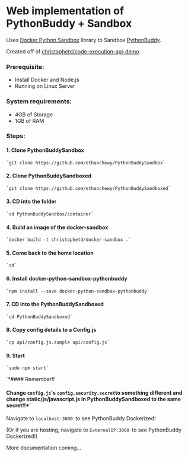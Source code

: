 # Web implementation of PythonBuddy + Sandbox

Uses [Docker Python Sandbox](https://github.com/christophetd/docker-python-sandbox) library to Sandbox [PythonBuddy](https://github.com/ethanchewy/PythonBuddy).

Created off of [christophetd/code-execution-api-demo](https://github.com/christophetd/code-execution-api-demo)

### Prerequisite:
* Install Docker and Node.js
* Running on Linux Server

### System requirements:
* 4GB of Storage
* 1GB of RAM

### Steps:

#### 1. Clone PythonBuddySandbox
    `git clone https://github.com/ethanchewy/PythonBuddySandbox`
    
#### 2. Clone PythonBuddySandboxed
    `git clone https://github.com/ethanchewy/PythonBuddySandboxed`
    
#### 3. CD into the folder
    `cd PythonBuddySandbox/container`
    
#### 4. Build an image of the docker-sandbox
    `docker build -t christophetd/docker-sandbox .`
    
#### 5. Come back to the home location
    `cd`

#### 6. Install docker-python-sandbox-pythonbuddy
    `npm install --save docker-python-sandbox-pythonbuddy`
    
#### 7. CD into the PythonBuddySandboxed
    `cd PythonBuddySandboxed`
    
#### 8. Copy config details to a Config.js
    `cp api/config.js.sample api/config.js`

#### 9. Start
    `sudo npm start`


`*#### Remember!!
#### Change `config.js`'s `config.security.secret`to something different and change static/js/javascript.js in PythonBuddySandboxed to the same secret!!*`

Navigate to `localhost:3000 `to see PythonBuddy Dockerized!

(Or if you are hosting, navigate to `ExternalIP:3000 `to see PythonBuddy Dockerized!)

More documentation coming...
